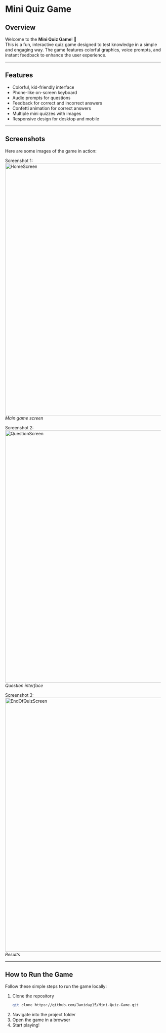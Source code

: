 # Mini Quiz Game

## Overview
Welcome to the **Mini Quiz Game**! 🎉  
This is a fun, interactive quiz game designed to test knowledge in a simple and engaging way. The game features colorful graphics, voice prompts, and instant feedback to enhance the user experience.

---

## Features
- Colorful, kid-friendly interface  
- Phone-like on-screen keyboard  
- Audio prompts for questions  
- Feedback for correct and incorrect answers  
- Confetti animation for correct answers  
- Multiple mini quizzes with images  
- Responsive design for desktop and mobile  

---

## Screenshots
Here are some images of the game in action:

Screenshot 1: <img width="1440" height="815" alt="HomeScreen" src="https://github.com/user-attachments/assets/d815dabe-c657-4922-9d1c-5a93225ffd90" />
*Main game screen*

Screenshot 2: <img width="1431" height="816" alt="QuestionScreen" src="https://github.com/user-attachments/assets/5408b8e8-386b-4f2a-84d8-7082e902cbf9" />
*Question interface*

Screenshot 3: <img width="1438" height="821" alt="EndOfQuizScreen" src="https://github.com/user-attachments/assets/7b74ef6a-4c46-4641-b938-95769f43d5d5" />
*Results*

---

## How to Run the Game
Follow these simple steps to run the game locally:

1. Clone the repository  
   ```bash
   git clone https://github.com/Janiday15/Mini-Quiz-Game.git
2. Navigate into the project folder
3. Open the game in a browser
4. Start playing!
